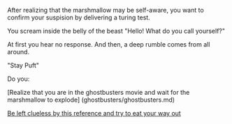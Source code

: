 After realizing that the marshmallow may be self-aware, you want to confirm your suspision by delivering a turing test. 

You scream inside the belly of the beast "Hello! What do you call yourself?"

At first you hear no response. And then, a deep rumble comes from all around. 

"Stay Puft" 

Do you:

[Realize that you are in the ghostbusters movie and wait for the marshmallow to explode] (ghostbusters/ghostbusters.md)

[Be left clueless by this reference and try to eat your way out](eat/eat.md)
